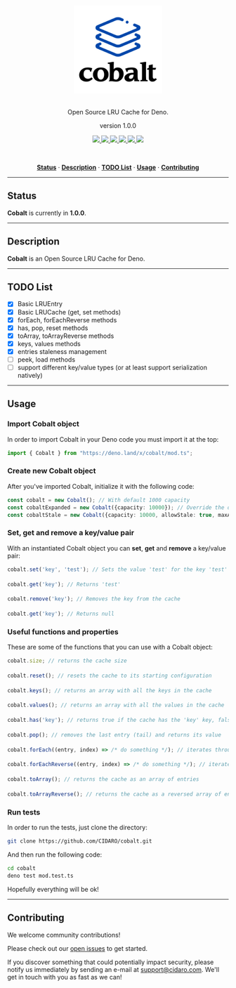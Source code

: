 <div align="center">
  <br/>
  <img src="./cobalt.png" width="200" />
  <br/>
  <br/>
  <p>
    Open Source LRU Cache for Deno.
  </p>
  <p>
    version 1.0.0
  </p>
  <p>
    <a href="https://doc.deno.land/https/deno.land/x/cobalt/mod.ts">
      <img src="https://doc.deno.land/badge.svg" />
    </a>
    <a href="#">
      <img src="https://github.com/CIDARO/cobalt/workflows/test/badge.svg" />
    </a>
    <a href="https://github.com/CIDARO/cobalt/issues">
      <img src="https://img.shields.io/github/issues/CIDARO/cobalt" />
    </a>
    <a href="https://github.com/CIDARO/cobalt/network">
      <img src="https://img.shields.io/github/forks/CIDARO/cobalt" />
    </a>
    <a href="https://github.com/CIDARO/cobalt/stargazers">
      <img src="https://img.shields.io/github/stars/CIDARO/cobalt" />
    </a>
    <a href="https://github.com/CIDARO/cobalt/blob/master/LICENSE">
      <img src="https://img.shields.io/github/license/CIDARO/cobalt" />
    </a>
  </p>
  <br/>
  <p>
    <a href="#status"><strong>Status</strong></a> ·
    <a href="#description"><strong>Description</strong></a> ·
    <a href="#TODOlist"><strong>TODO List</strong></a> ·
    <a href="#usage"><strong>Usage</strong></a> ·
    <a href="#contributing"><strong>Contributing</strong></a>
  </p>
</div>

---

## Status

**Cobalt** is currently in **1.0.0**.

---

## Description

**Cobalt** is an Open Source LRU Cache for Deno.

---

## TODO List

- [x] Basic LRUEntry
- [x] Basic LRUCache (get, set methods)
- [x] forEach, forEachReverse methods
- [x] has, pop, reset methods
- [x] toArray, toArrayReverse methods
- [x] keys, values methods
- [x] entries staleness management
- [ ] peek, load methods
- [ ] support different key/value types (or at least support serialization natively)

---

## Usage

### Import Cobalt object

In order to import Cobalt in your Deno code you must import it at the top:

```typescript
import { Cobalt } from "https://deno.land/x/cobalt/mod.ts";
```

### Create new Cobalt object

After you've imported Cobalt, initialize it with the following code:

```typescript
const cobalt = new Cobalt(); // With default 1000 capacity
const cobaltExpanded = new Cobalt({capacity: 10000}); // Override the default capacity
const cobaltStale = new Cobalt({capacity: 10000, allowStale: true, maxAge: 10}); // Creates a new cobalt cache that allows staleness with objects lasting max 10 seconds
```

### Set, get and remove a key/value pair

With an instantiated Cobalt object you can **set**, **get** and **remove** a key/value pair:

```typescript
cobalt.set('key', 'test'); // Sets the value 'test' for the key 'test'

cobalt.get('key'); // Returns 'test'

cobalt.remove('key'); // Removes the key from the cache

cobalt.get('key'); // Returns null
```

### Useful functions and properties

These are some of the functions that you can use with a Cobalt object:

```typescript
cobalt.size; // returns the cache size

cobalt.reset(); // resets the cache to its starting configuration

cobalt.keys(); // returns an array with all the keys in the cache

cobalt.values(); // returns an array with all the values in the cache

cobalt.has('key'); // returns true if the cache has the 'key' key, false otherwise

cobalt.pop(); // removes the last entry (tail) and returns its value

cobalt.forEach((entry, index) => /* do something */); // iterates through the cache from the MRU to the LRU

cobalt.forEachReverse((entry, index) => /* do something */); // iterates through the cache from the LRU to the MRU

cobalt.toArray(); // returns the cache as an array of entries

cobalt.toArrayReverse(); // returns the cache as a reversed array of entries
```

### Run tests

In order to run the tests, just clone the directory:

```bash
git clone https://github.com/CIDARO/cobalt.git
```

And then run the following code:

```bash
cd cobalt
deno test mod.test.ts
```

Hopefully everything will be ok!

---

## Contributing

We welcome community contributions!

Please check out our <a href="https://github.com/CIDARO/cobalt/issues">open issues</a> to get started.

If you discover something that could potentially impact security, please notify us immediately by sending an e-mail at <a href="mailto:support@cidaro.com">support@cidaro.com</a>. We'll get in touch with you as fast as we can!
